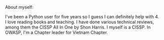 About myself:

I've been a Python user for five years so I guess I can definitely help
with 4. I love reading books and teaching. I have done various technical
reviews, among them the CISSP All In One by Shon Harris. I myself is a
CISSP. In OWASP, I'm a Chapter leader for Vietnam Chapter.